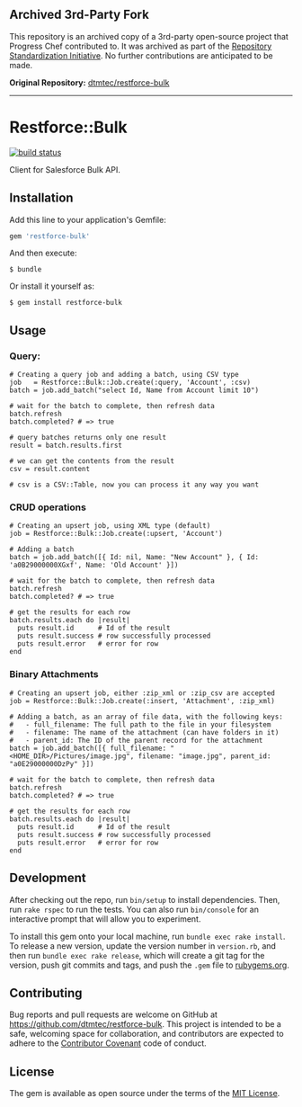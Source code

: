 ## Archived 3rd-Party Fork

This repository is an archived copy of a 3rd-party open-source project that Progress Chef contributed to.
It was archived as part of the [Repository Standardization Initiative](https://github.com/chef-boneyard/oss-repo-standardization-2025).
No further contributions are anticipated to be made.

**Original Repository:** [dtmtec/restforce-bulk](https://github.com/dtmtec/restforce-bulk)

---
# Restforce::Bulk

[![build status][1]][2]

[1]: https://travis-ci.org/dtmtec/restforce-bulk.svg
[2]: http://travis-ci.org/dtmtec/restforce-bulk



Client for Salesforce Bulk API.

## Installation

Add this line to your application's Gemfile:

```ruby
gem 'restforce-bulk'
```

And then execute:

    $ bundle

Or install it yourself as:

    $ gem install restforce-bulk

## Usage

### Query:

    # Creating a query job and adding a batch, using CSV type
    job   = Restforce::Bulk::Job.create(:query, 'Account', :csv)
    batch = job.add_batch("select Id, Name from Account limit 10")

    # wait for the batch to complete, then refresh data
    batch.refresh
    batch.completed? # => true

    # query batches returns only one result
    result = batch.results.first

    # we can get the contents from the result
    csv = result.content

    # csv is a CSV::Table, now you can process it any way you want

### CRUD operations

    # Creating an upsert job, using XML type (default)
    job = Restforce::Bulk::Job.create(:upsert, 'Account')

    # Adding a batch
    batch = job.add_batch([{ Id: nil, Name: "New Account" }, { Id: 'a0B29000000XGxf', Name: 'Old Account' }])

    # wait for the batch to complete, then refresh data
    batch.refresh
    batch.completed? # => true

    # get the results for each row
    batch.results.each do |result|
      puts result.id      # Id of the result
      puts result.success # row successfully processed
      puts result.error   # error for row
    end

### Binary Attachments

    # Creating an upsert job, either :zip_xml or :zip_csv are accepted
    job = Restforce::Bulk::Job.create(:insert, 'Attachment', :zip_xml)

    # Adding a batch, as an array of file data, with the following keys:
    #   - full_filename: The full path to the file in your filesystem
    #   - filename: The name of the attachment (can have folders in it)
    #   - parent_id: The ID of the parent record for the attachment
    batch = job.add_batch([{ full_filename: "<HOME_DIR>/Pictures/image.jpg", filename: "image.jpg", parent_id: "a0E29000000DzPy" }])

    # wait for the batch to complete, then refresh data
    batch.refresh
    batch.completed? # => true

    # get the results for each row
    batch.results.each do |result|
      puts result.id      # Id of the result
      puts result.success # row successfully processed
      puts result.error   # error for row
    end

## Development

After checking out the repo, run `bin/setup` to install dependencies. Then, run `rake rspec` to run the tests. You can also run `bin/console` for an interactive prompt that will allow you to experiment.

To install this gem onto your local machine, run `bundle exec rake install`. To release a new version, update the version number in `version.rb`, and then run `bundle exec rake release`, which will create a git tag for the version, push git commits and tags, and push the `.gem` file to [rubygems.org](https://rubygems.org).

## Contributing

Bug reports and pull requests are welcome on GitHub at https://github.com/dtmtec/restforce-bulk. This project is intended to be a safe, welcoming space for collaboration, and contributors are expected to adhere to the [Contributor Covenant](contributor-covenant.org) code of conduct.


## License

The gem is available as open source under the terms of the [MIT License](http://opensource.org/licenses/MIT).

